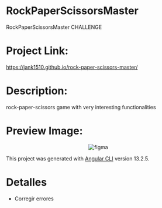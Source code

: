# RockPaperScissorsMaster
RockPaperScissorsMaster CHALLENGE

# Project Link:
https://jank1510.github.io/rock-paper-scissors-master/

# Description:
rock-paper-scissors game with very interesting functionalities

# Preview Image:
<p align='center'> 
  
  <img src="https://res.cloudinary.com/dz209s6jk/image/upload/q_auto,w_900/Screenshots/g3wtenotslnem3thvzqa.jpg" alt="figma"/>

</p>

This project was generated with [Angular CLI](https://github.com/angular/angular-cli) version 13.2.5.

# Detalles
- Corregir errores
